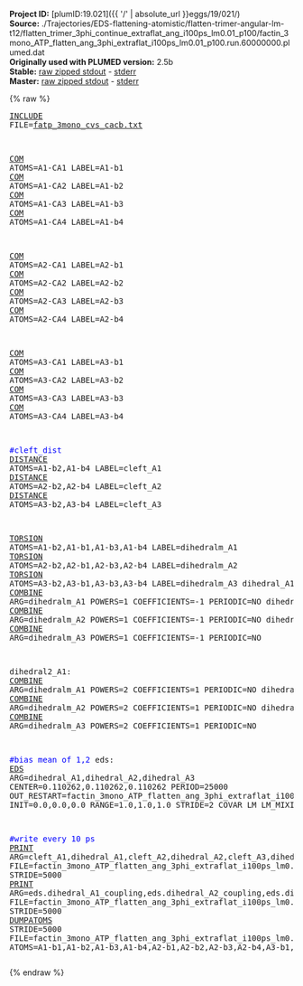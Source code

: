 **Project ID:** [plumID:19.021]({{ '/' | absolute_url }}eggs/19/021/)  
**Source:** ./Trajectories/EDS-flattening-atomistic/flatten-trimer-angular-lm-t12/flatten_trimer_3phi_continue_extraflat_ang_i100ps_lm0.01_p100/factin_3mono_ATP_flatten_ang_3phi_extraflat_i100ps_lm0.01_p100.run.60000000.plumed.dat  
**Originally used with PLUMED version:** 2.5b  
**Stable:** [raw zipped stdout](factin_3mono_ATP_flatten_ang_3phi_extraflat_i100ps_lm0.01_p100.run.60000000.plumed.dat.plumed.stdout.txt.zip) - [stderr](factin_3mono_ATP_flatten_ang_3phi_extraflat_i100ps_lm0.01_p100.run.60000000.plumed.dat.plumed.stderr)  
**Master:** [raw zipped stdout](factin_3mono_ATP_flatten_ang_3phi_extraflat_i100ps_lm0.01_p100.run.60000000.plumed.dat.plumed_master.stdout.txt.zip) - [stderr](factin_3mono_ATP_flatten_ang_3phi_extraflat_i100ps_lm0.01_p100.run.60000000.plumed.dat.plumed_master.stderr)  

{% raw %}<pre>
<a href="https://plumed.github.io/doc-master/user-doc/html/_i_n_c_l_u_d_e.html">INCLUDE</a> FILE=<a href="fatp_3mono_cvs_cacb.txt.html">fatp_3mono_cvs_cacb.txt</a>

<a href="https://plumed.github.io/doc-master/user-doc/html/_c_o_m.html">COM</a> ATOMS=A1-CA1 LABEL=A1-b1
<a href="https://plumed.github.io/doc-master/user-doc/html/_c_o_m.html">COM</a> ATOMS=A1-CA2 LABEL=A1-b2
<a href="https://plumed.github.io/doc-master/user-doc/html/_c_o_m.html">COM</a> ATOMS=A1-CA3 LABEL=A1-b3
<a href="https://plumed.github.io/doc-master/user-doc/html/_c_o_m.html">COM</a> ATOMS=A1-CA4 LABEL=A1-b4

<a href="https://plumed.github.io/doc-master/user-doc/html/_c_o_m.html">COM</a> ATOMS=A2-CA1 LABEL=A2-b1
<a href="https://plumed.github.io/doc-master/user-doc/html/_c_o_m.html">COM</a> ATOMS=A2-CA2 LABEL=A2-b2
<a href="https://plumed.github.io/doc-master/user-doc/html/_c_o_m.html">COM</a> ATOMS=A2-CA3 LABEL=A2-b3
<a href="https://plumed.github.io/doc-master/user-doc/html/_c_o_m.html">COM</a> ATOMS=A2-CA4 LABEL=A2-b4

<a href="https://plumed.github.io/doc-master/user-doc/html/_c_o_m.html">COM</a> ATOMS=A3-CA1 LABEL=A3-b1
<a href="https://plumed.github.io/doc-master/user-doc/html/_c_o_m.html">COM</a> ATOMS=A3-CA2 LABEL=A3-b2
<a href="https://plumed.github.io/doc-master/user-doc/html/_c_o_m.html">COM</a> ATOMS=A3-CA3 LABEL=A3-b3
<a href="https://plumed.github.io/doc-master/user-doc/html/_c_o_m.html">COM</a> ATOMS=A3-CA4 LABEL=A3-b4

<span style="color:blue">#cleft_dist</span>
<a href="https://plumed.github.io/doc-master/user-doc/html/_d_i_s_t_a_n_c_e.html">DISTANCE</a> ATOMS=A1-b2,A1-b4 LABEL=cleft_A1
<a href="https://plumed.github.io/doc-master/user-doc/html/_d_i_s_t_a_n_c_e.html">DISTANCE</a> ATOMS=A2-b2,A2-b4 LABEL=cleft_A2
<a href="https://plumed.github.io/doc-master/user-doc/html/_d_i_s_t_a_n_c_e.html">DISTANCE</a> ATOMS=A3-b2,A3-b4 LABEL=cleft_A3

<a href="https://plumed.github.io/doc-master/user-doc/html/_t_o_r_s_i_o_n.html">TORSION</a> ATOMS=A1-b2,A1-b1,A1-b3,A1-b4 LABEL=dihedralm_A1
<a href="https://plumed.github.io/doc-master/user-doc/html/_t_o_r_s_i_o_n.html">TORSION</a> ATOMS=A2-b2,A2-b1,A2-b3,A2-b4 LABEL=dihedralm_A2
<a href="https://plumed.github.io/doc-master/user-doc/html/_t_o_r_s_i_o_n.html">TORSION</a> ATOMS=A3-b2,A3-b1,A3-b3,A3-b4 LABEL=dihedralm_A3
dihedral_A1: <a href="https://plumed.github.io/doc-master/user-doc/html/_c_o_m_b_i_n_e.html">COMBINE</a> ARG=dihedralm_A1 POWERS=1 COEFFICIENTS=-1 PERIODIC=NO
dihedral_A2: <a href="https://plumed.github.io/doc-master/user-doc/html/_c_o_m_b_i_n_e.html">COMBINE</a> ARG=dihedralm_A2 POWERS=1 COEFFICIENTS=-1 PERIODIC=NO
dihedral_A3: <a href="https://plumed.github.io/doc-master/user-doc/html/_c_o_m_b_i_n_e.html">COMBINE</a> ARG=dihedralm_A3 POWERS=1 COEFFICIENTS=-1 PERIODIC=NO

dihedral2_A1: <a href="https://plumed.github.io/doc-master/user-doc/html/_c_o_m_b_i_n_e.html">COMBINE</a> ARG=dihedralm_A1 POWERS=2 COEFFICIENTS=1 PERIODIC=NO
dihedral2_A2: <a href="https://plumed.github.io/doc-master/user-doc/html/_c_o_m_b_i_n_e.html">COMBINE</a> ARG=dihedralm_A2 POWERS=2 COEFFICIENTS=1 PERIODIC=NO
dihedral2_A3: <a href="https://plumed.github.io/doc-master/user-doc/html/_c_o_m_b_i_n_e.html">COMBINE</a> ARG=dihedralm_A3 POWERS=2 COEFFICIENTS=1 PERIODIC=NO

<span style="color:blue">#bias mean of 1,2</span>
eds: <a href="https://plumed.github.io/doc-master/user-doc/html/_e_d_s.html">EDS</a> ARG=dihedral_A1,dihedral_A2,dihedral_A3 CENTER=0.110262,0.110262,0.110262 PERIOD=25000 OUT_RESTART=factin_3mono_ATP_flatten_ang_3phi_extraflat_i100ps_lm0.01_p100.run.60000000.restart.dat  INIT=0.0,0.0,0.0 RANGE=1.0,1.0,1.0 STRIDE=2 COVAR LM LM_MIXING=0.01

<span style="color:blue">#write every 10 ps</span>
<a href="https://plumed.github.io/doc-master/user-doc/html/_p_r_i_n_t.html">PRINT</a> ARG=cleft_A1,dihedral_A1,cleft_A2,dihedral_A2,cleft_A3,dihedral_A3 FILE=factin_3mono_ATP_flatten_ang_3phi_extraflat_i100ps_lm0.01_p100.run.60000000.colvars.dat STRIDE=5000
<a href="https://plumed.github.io/doc-master/user-doc/html/_p_r_i_n_t.html">PRINT</a> ARG=eds.dihedral_A1_coupling,eds.dihedral_A2_coupling,eds.dihedral_A3_coupling,eds.bias,eds.force2 FILE=factin_3mono_ATP_flatten_ang_3phi_extraflat_i100ps_lm0.01_p100.run.60000000.bias.dat STRIDE=5000
<a href="https://plumed.github.io/doc-master/user-doc/html/_d_u_m_p_a_t_o_m_s.html">DUMPATOMS</a> STRIDE=5000 FILE=factin_3mono_ATP_flatten_ang_3phi_extraflat_i100ps_lm0.01_p100.run.60000000.cg4.xyz ATOMS=A1-b1,A1-b2,A1-b3,A1-b4,A2-b1,A2-b2,A2-b3,A2-b4,A3-b1,A3-b2,A3-b3,A3-b4
</pre>{% endraw %}
